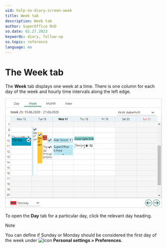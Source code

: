 ```yaml
---
uid: help-no-diary-screen-week
title: Week tab
description: Week tab
author: SuperOffice RnD
so.date: 02.27.2023
keywords: diary, follow-up
so.topic: reference
language: no
---
```


# The Week tab

The **Week** tab displays one week at a time. There is one column for each day of the week and hourly time intervals along the left edge.

![Diary screen, the Week tab -screenshot][img2]

To open the **Day** tab for a particular day, click the relevant day heading.

> [!NOTE]
> You can define if Sunday or Monday should be considered the first day of the week under ![icon][img1] **Personal settings > Preferences**.

<!-- Referenced links -->

<!-- Referenced images -->
[img1]: ../../../../media/icons/personal-settings-small.png
[img2]: media/week-plan.bmp

